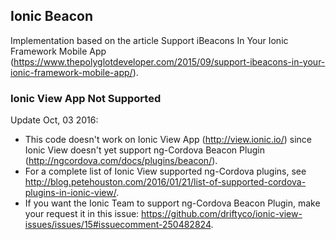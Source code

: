 ## Ionic Beacon

Implementation based on the article Support iBeacons In Your Ionic Framework Mobile App (https://www.thepolyglotdeveloper.com/2015/09/support-ibeacons-in-your-ionic-framework-mobile-app/).

### Ionic View App Not Supported

Update Oct, 03 2016:

- This code doesn't work on Ionic View App (http://view.ionic.io/) since Ionic View doesn't yet support ng-Cordova Beacon Plugin (http://ngcordova.com/docs/plugins/beacon/).
- For a complete list of Ionic View supported ng-Cordova plugins, see http://blog.petehouston.com/2016/01/21/list-of-supported-cordova-plugins-in-ionic-view/.
- If you want the Ionic Team to support ng-Cordova Beacon Plugin, make your request it in this issue: https://github.com/driftyco/ionic-view-issues/issues/15#issuecomment-250482824.
